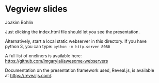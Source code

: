 # Vegview slides

Joakim Bohlin

Just clicking the index.html file should let you see the presentation.

Alternatively, start a local static webserver in this directory. If you have python 3, you can type:
`python -m http.server 8080`

A full list of oneliners is available here:
https://github.com/imgarylai/awesome-webservers

Documentation on the presentation framework used, Reveal.js, is available at https://revealjs.com/.